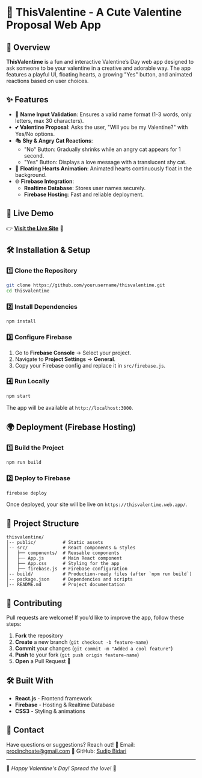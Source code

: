 # 💖 ThisValentine - A Cute Valentine Proposal Web App

## 🌟 Overview
**ThisValentime** is a fun and interactive Valentine’s Day web app designed to ask someone to be your valentine in a creative and adorable way. The app features a playful UI, floating hearts, a growing "Yes" button, and animated reactions based on user choices.

## ✨ Features
- 📝 **Name Input Validation**: Ensures a valid name format (1-3 words, only letters, max 30 characters).
- 💕 **Valentine Proposal**: Asks the user, "Will you be my Valentine?" with Yes/No options.
- 🎭 **Shy & Angry Cat Reactions**:
  - "No" Button: Gradually shrinks while an angry cat appears for 1 second.
  - "Yes" Button: Displays a love message with a translucent shy cat.
- 💖 **Floating Hearts Animation**: Animated hearts continuously float in the background.
- 🌐 **Firebase Integration**:
  - **Realtime Database**: Stores user names securely.
  - **Firebase Hosting**: Fast and reliable deployment.

## 🚀 Live Demo
👉 **[Visit the Live Site](https://thisvalentime.web.app/)** 💝

## 🛠️ Installation & Setup
### 1️⃣ Clone the Repository
```sh
git clone https://github.com/yourusername/thisvalentime.git
cd thisvalentime
```

### 2️⃣ Install Dependencies
```sh
npm install
```

### 3️⃣ Configure Firebase
1. Go to **Firebase Console** → Select your project.
2. Navigate to **Project Settings** → **General**.
3. Copy your Firebase config and replace it in `src/firebase.js`.

### 4️⃣ Run Locally
```sh
npm start
```
The app will be available at `http://localhost:3000`.

## 🌍 Deployment (Firebase Hosting)
### 1️⃣ Build the Project
```sh
npm run build
```

### 2️⃣ Deploy to Firebase
```sh
firebase deploy
```
Once deployed, your site will be live on `https://thisvalentime.web.app/`.

## 📂 Project Structure
```
thisvalentine/
│-- public/          # Static assets
│-- src/             # React components & styles
│   ├── components/  # Reusable components
│   ├── App.js       # Main React component
│   ├── App.css      # Styling for the app
│   ├── firebase.js  # Firebase configuration
│-- build/           # Production-ready files (after `npm run build`)
│-- package.json     # Dependencies and scripts
│-- README.md        # Project documentation
```

## 🤝 Contributing
Pull requests are welcome! If you’d like to improve the app, follow these steps:
1. **Fork** the repository
2. **Create** a new branch (`git checkout -b feature-name`)
3. **Commit** your changes (`git commit -m "Added a cool feature"`)
4. **Push** to your fork (`git push origin feature-name`)
5. **Open** a Pull Request 🚀

## 🛠 Built With
- **React.js** - Frontend framework
- **Firebase** - Hosting & Realtime Database
- **CSS3** - Styling & animations

## 📧 Contact
Have questions or suggestions? Reach out!
📩 Email: prodinchoate@gmail.com
🔗 GitHub: [Sudip Bidari](https://github.com/SudipBidari)

---
🎉 *Happy Valentine's Day! Spread the love!* 💝

